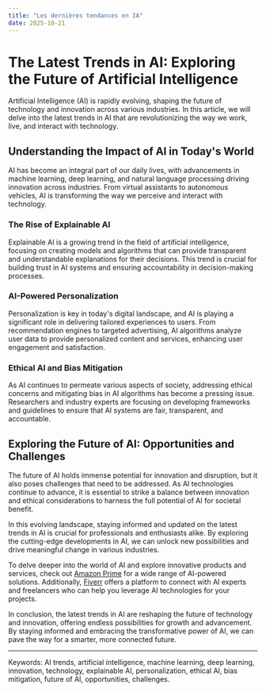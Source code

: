 ```yaml
---
title: "Les dernières tendances en IA"
date: 2025-10-21
---
```


# The Latest Trends in AI: Exploring the Future of Artificial Intelligence

Artificial Intelligence (AI) is rapidly evolving, shaping the future of technology and innovation across various industries. In this article, we will delve into the latest trends in AI that are revolutionizing the way we work, live, and interact with technology.

## Understanding the Impact of AI in Today's World

AI has become an integral part of our daily lives, with advancements in machine learning, deep learning, and natural language processing driving innovation across industries. From virtual assistants to autonomous vehicles, AI is transforming the way we perceive and interact with technology.

### The Rise of Explainable AI

Explainable AI is a growing trend in the field of artificial intelligence, focusing on creating models and algorithms that can provide transparent and understandable explanations for their decisions. This trend is crucial for building trust in AI systems and ensuring accountability in decision-making processes.

### AI-Powered Personalization

Personalization is key in today's digital landscape, and AI is playing a significant role in delivering tailored experiences to users. From recommendation engines to targeted advertising, AI algorithms analyze user data to provide personalized content and services, enhancing user engagement and satisfaction.

### Ethical AI and Bias Mitigation

As AI continues to permeate various aspects of society, addressing ethical concerns and mitigating bias in AI algorithms has become a pressing issue. Researchers and industry experts are focusing on developing frameworks and guidelines to ensure that AI systems are fair, transparent, and accountable.

## Exploring the Future of AI: Opportunities and Challenges

The future of AI holds immense potential for innovation and disruption, but it also poses challenges that need to be addressed. As AI technologies continue to advance, it is essential to strike a balance between innovation and ethical considerations to harness the full potential of AI for societal benefit.

In this evolving landscape, staying informed and updated on the latest trends in AI is crucial for professionals and enthusiasts alike. By exploring the cutting-edge developments in AI, we can unlock new possibilities and drive meaningful change in various industries.

To delve deeper into the world of AI and explore innovative products and services, check out [Amazon Prime](https://www.amazon.fr/amazonprime?_encoding=UTF8&primeCampaignId=prime_assoc_ft&tag=zenzen0d-21France) for a wide range of AI-powered solutions. Additionally, [Fiverr](https://go.fiverr.com/visit/?bta=1071918&brand=fiverrmarketplace) offers a platform to connect with AI experts and freelancers who can help you leverage AI technologies for your projects.

In conclusion, the latest trends in AI are reshaping the future of technology and innovation, offering endless possibilities for growth and advancement. By staying informed and embracing the transformative power of AI, we can pave the way for a smarter, more connected future.

---
Keywords: AI trends, artificial intelligence, machine learning, deep learning, innovation, technology, explainable AI, personalization, ethical AI, bias mitigation, future of AI, opportunities, challenges.